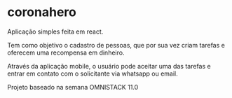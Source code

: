 # coronahero

Aplicação simples feita em react.

Tem como objetivo o cadastro de pessoas, que por sua vez criam tarefas e oferecem uma recompensa em dinheiro.

Através da aplicação mobile, o usuário pode aceitar uma das tarefas e entrar em contato com o solicitante via whatsapp ou email.

Projeto baseado na semana OMNISTACK 11.0
